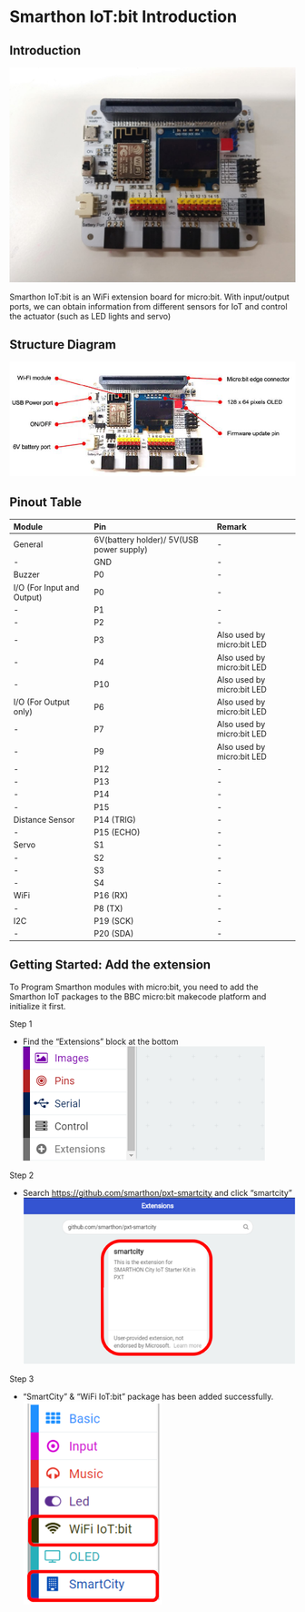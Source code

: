 # Smarthon IoT:bit Introduction

## Introduction

![pic_400](images/Intro_01.jpg)

Smarthon IoT:bit is an WiFi extension board for micro:bit. With input/output ports, we can obtain information from different sensors for IoT and control the actuator (such as LED lights and servo)

## Structure Diagram
![pic](images/structure_diagram.png)

## Pinout Table

|Module | Pin | Remark|
|:-- | :-- | :--|
|General|6V(battery holder)/ 5V(USB power supply)|-|
|-|GND|-|
|Buzzer|P0|-|
I/O (For Input and Output)|P0|-|
|-|P1|-|
|-|P2|-|
|-|P3| Also used by micro:bit LED|
|-|P4|Also used by micro:bit LED|
|-|P10|Also used by micro:bit LED|
|I/O (For Output only)|P6|Also used by micro:bit LED|
|-|P7|Also used by micro:bit LED|
|-|P9|Also used by micro:bit LED|
|-|P12|-|
|-|P13|-|
|-|P14|-|
|-|P15|-|
|Distance Sensor|P14 (TRIG)|-|
|-|P15 (ECHO)|-|
|Servo|S1|-|
|-|S2|-|
|-|S3|-|
|-|S4|-|
|WiFi|P16 (RX)|-|
|-|P8 (TX)|-|
|I2C|P19 (SCK)|-|
|-|P20 (SDA)|-|

## Getting Started: Add the extension
To Program Smarthon modules with micro:bit, you need to add the Smarthon IoT packages to the BBC micro:bit makecode platform and initialize it first. 


<span id="subtitle" >Step 1</span>
* Find the “Extensions” block at the bottom
![pic](images/ext_01.png)

<span id="subtitle" >Step 2</span>
* Search https://github.com/smarthon/pxt-smartcity and click “smartcity”
![pic](images/ext_02.png)

<span id="subtitle" >Step 3</span>
* “SmartCity” & “WiFi IoT:bit” package has been added successfully.
![pic_200](images/ext_03.png)


<!--
<table id="cus_table">
  <tr>
    <th>Month</th>
    <th>Savings</th>
    <th>Savings for holiday!</th>
  </tr>
  <tr>
    <td rowspan="2">January</td>
    <td>$100</td>
    <td>$50</td>
  </tr>
  <tr>
    <td>February</td>
    <td>$80</td>
  </tr>
</table>

-->